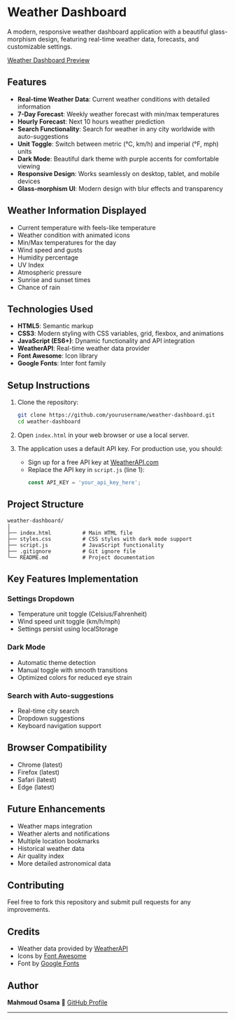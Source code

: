 # Weather Dashboard

A modern, responsive weather dashboard application with a beautiful glass-morphism design, featuring real-time weather data, forecasts, and customizable settings.

[Weather Dashboard Preview](https://mahmoud25osama.github.io/Weather-Dashboard/)

## Features

- **Real-time Weather Data**: Current weather conditions with detailed information
- **7-Day Forecast**: Weekly weather forecast with min/max temperatures
- **Hourly Forecast**: Next 10 hours weather prediction
- **Search Functionality**: Search for weather in any city worldwide with auto-suggestions
- **Unit Toggle**: Switch between metric (°C, km/h) and imperial (°F, mph) units
- **Dark Mode**: Beautiful dark theme with purple accents for comfortable viewing
- **Responsive Design**: Works seamlessly on desktop, tablet, and mobile devices
- **Glass-morphism UI**: Modern design with blur effects and transparency

## Weather Information Displayed

- Current temperature with feels-like temperature
- Weather condition with animated icons
- Min/Max temperatures for the day
- Wind speed and gusts
- Humidity percentage
- UV Index
- Atmospheric pressure
- Sunrise and sunset times
- Chance of rain

## Technologies Used

- **HTML5**: Semantic markup
- **CSS3**: Modern styling with CSS variables, grid, flexbox, and animations
- **JavaScript (ES6+)**: Dynamic functionality and API integration
- **WeatherAPI**: Real-time weather data provider
- **Font Awesome**: Icon library
- **Google Fonts**: Inter font family

## Setup Instructions

1. Clone the repository:
   ```bash
   git clone https://github.com/yourusername/weather-dashboard.git
   cd weather-dashboard
   ```

2. Open `index.html` in your web browser or use a local server.

3. The application uses a default API key. For production use, you should:
   - Sign up for a free API key at [WeatherAPI.com](https://www.weatherapi.com/)
   - Replace the API key in `script.js` (line 1):
     ```javascript
     const API_KEY = 'your_api_key_here';
     ```

## Project Structure

```
weather-dashboard/
│
├── index.html          # Main HTML file
├── styles.css          # CSS styles with dark mode support
├── script.js           # JavaScript functionality
├── .gitignore          # Git ignore file
└── README.md           # Project documentation
```

## Key Features Implementation

### Settings Dropdown
- Temperature unit toggle (Celsius/Fahrenheit)
- Wind speed unit toggle (km/h/mph)
- Settings persist using localStorage

### Dark Mode
- Automatic theme detection
- Manual toggle with smooth transitions
- Optimized colors for reduced eye strain

### Search with Auto-suggestions
- Real-time city search
- Dropdown suggestions
- Keyboard navigation support

## Browser Compatibility

- Chrome (latest)
- Firefox (latest)
- Safari (latest)
- Edge (latest)

## Future Enhancements

- Weather maps integration
- Weather alerts and notifications
- Multiple location bookmarks
- Historical weather data
- Air quality index
- More detailed astronomical data

## Contributing

Feel free to fork this repository and submit pull requests for any improvements.


## Credits

- Weather data provided by [WeatherAPI](https://www.weatherapi.com/)
- Icons by [Font Awesome](https://fontawesome.com/)
- Font by [Google Fonts](https://fonts.google.com/)


##  Author

**Mahmoud Osama**
🔗 [GitHub Profile](https://github.com/mahmoud25osama)


---

